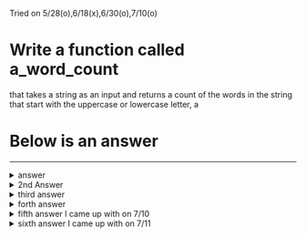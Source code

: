 Tried on 5/28(o),6/18(x),6/30(o),7/10(o)

# Write a function called a_word_count
that takes a string as an input and returns a count of the words in the string that start with the uppercase or lowercase letter, a

# Below is an answer
---

<details>
  <summary>answer</summary>
  
  ```py
  #1st Answer
  #define the function
  def a_word_counter(sentence):

    #counter set to 0
    count = 0

    #every a_word in 'sentence' string
    for a_word in sentence:

      #if a_word.lower is equal to "a"
      if a_word.lower() == "a":

        count += 1

    return count

  print(a_word_counter("AbracabrA"))                  #4
  ```
</details>

<details>
  <summary>2nd Answer</summary>
  
  ```py
  #define the function
  def a_word_counter(sentence):

    count = 0
    for a_word in sentence:

      #if a_word is equal to "a"
      if a_word == "a":
        count += 1

      #if a_word is equal to "A"  
      elif a_word == "A":
        count += 1
    return count

  print(a_word_counter("AbracabrA"))              #4

  ```
</details>

<details>
  <summary>third answer</summary>
  
  ```py
  def a_count(yes):
      count = 0
      for a in yes:

         #we can use or to count either 'a' or 'A'
         if a == "a" or a == "A":
             count += 1
      return count




  print(a_count("SALDNladasmalkdlamdk"))               #5
  ```
</details>

<details>
  <summary>forth answer</summary>
  
  ```py
  def a_word_count(word):
      count = 0
      for a_word in word.lower():
          if a_word == "a":
              count += 1
      return count
  ```
</details>

<details>
  <summary>fifth answer I came up with on 7/10</summary>
  
  ```py
  def a_counter(string):
      string = string.replace("A","a")
      return string.count("a")

  print(a_counter("SALDNladasmalkdlamdk"))              #5
  ```
</details>

<details>
  <summary>sixth answer I came up with on 7/11</summary>
  
  ```py
  def a_counter(word):
    
      return word.count("a") + word.count("A")
  ```
</details>
